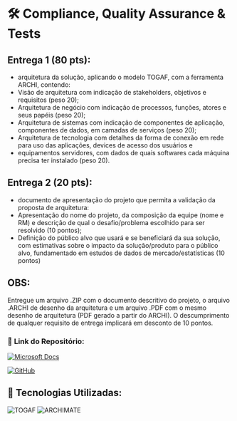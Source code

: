 # 🛠️ **Compliance, Quality Assurance & Tests**

## Entrega 1 (80 pts): 
- arquitetura da solução, aplicando o modelo TOGAF, com a ferramenta ARCHI, contendo:
- Visão de arquitetura com indicação de stakeholders, objetivos e requisitos (peso 20);
- Arquitetura de negócio com indicação de processos, funções, atores e seus papéis (peso 20);
- Arquitetura de sistemas com indicação de componentes de aplicação, componentes de dados, em camadas de serviços (peso 20);
- Arquitetura de tecnologia com detalhes da forma de conexão em rede para uso das aplicações, devices de acesso dos usuários e 
- equipamentos servidores, com dados de quais softwares cada máquina precisa ter instalado (peso 20).

## Entrega 2 (20 pts): 
- documento de apresentação do projeto que permita a validação da proposta de arquitetura:
- Apresentação do nome do projeto, da composição da equipe (nome e RM) e descrição de qual o desafio/problema escolhido para ser resolvido (10 pontos);
- Definição do público alvo que usará e se beneficiará da sua solução, com estimativas sobre o impacto da solução/produto para o público alvo, fundamentado em estudos de dados de mercado/estatísticas (10 pontos)

## OBS: 
Entregue um arquivo .ZIP com o documento descritivo do projeto, o arquivo .ARCHI de desenho da arquitetura e um arquivo .PDF com o mesmo desenho de arquitetura (PDF gerado a partir do ARCHI). O descumprimento de qualquer requisito de entrega implicará em desconto de 10 pontos.

### 📂 **Link do Repositório:**  
[![Microsoft Docs](https://img.shields.io/badge/Diagrama-ArchiMate-blue?style=flat-square&logo=microsoft)](https://docs.microsoft.com/en-us/archimate/)

[![GitHub](https://img.shields.io/badge/GitHub-Repositório-blue?style=flat-square&logo=github)](https://github.com/carmipa/GS_FIAP_2025_1SM/tree/main/Compliance_Quality_Assurance_Tests)

## 🎨 **Tecnologias Utilizadas:**
![TOGAF](https://img.shields.io/badge/TOGAF-005571?style=flat-square)
![ARCHIMATE](https://img.shields.io/badge/ARCHIMATE-FFD700?style=flat-square)
